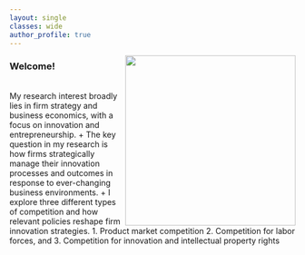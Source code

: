 ```yaml
---
layout: single
classes: wide
author_profile: true
---
```


<img src="https://www.marshall.usc.edu/themes/custom/usc_base/logo.svg" align="right" width=300px>

### Welcome!
<br />
My research interest broadly lies in firm strategy and business economics, with a focus on innovation and entrepreneurship.
+ The key question in my research is how firms strategically manage their innovation processes and outcomes in response to ever-changing business environments.
+ I explore three different types of competition and how relevant policies reshape firm innovation strategies.
  1. Product market competition
  2. Competition for labor forces, and
  3. Competition for innovation and intellectual property rights  

<br />

<!--<a href="/assets/pdf/CV-Hyo-Kang.pdf" class="btn btn--warning" target="_blank">Curriculum Vitae</a>-->
